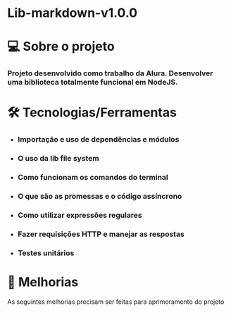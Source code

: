 # Lib-markdown-v1.0.0

# 💻 Sobre o projeto
### Projeto desenvolvido como trabalho da Alura. Desenvolver uma biblioteca totalmente funcional em NodeJS.


# 🛠 Tecnologias/Ferramentas
+ ### Importação e uso de dependências e módulos
+ ### O uso da lib file system
+ ### Como funcionam os comandos do terminal
+ ### O que são as promessas e o código assíncrono
+ ### Como utilizar expressões regulares
+ ### Fazer requisições HTTP e manejar as respostas
+ ### Testes unitários

# 🚀 Melhorias
As seguintes melhorias precisam ser feitas para aprimoramento do projeto
